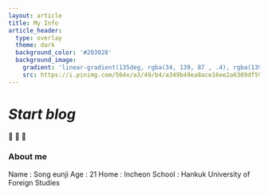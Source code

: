 ```yaml
---
layout: article
title: My Info
article_header:
  type: overlay
  theme: dark
  background_color: '#203028'
  background_image:
    gradient: 'linear-gradient(135deg, rgba(34, 139, 87 , .4), rgba(139, 34, 139, .4))'
    src: https://i.pinimg.com/564x/a3/49/b4/a349b49ea8ace16ee2a6309df591d751.jpg
---
```


# *Start blog*
:ghost: :ghost: :ghost:








### About me
Name : Song eunji
Age : 21
Home : Incheon
School : Hankuk University of Foreign Studies


